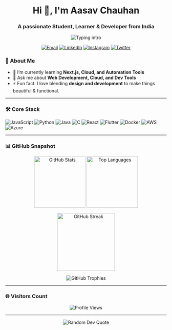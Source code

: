 <!-- Header -->
<h1 align="center">Hi 👋, I'm Aasav Chauhan</h1>
<h3 align="center">A passionate Student, Learner & Developer from India</h3>

<!-- Typing Animation -->
<p align="center">
  <img src="https://readme-typing-svg.demolab.com?font=Fira+Code&size=22&duration=2500&pause=800&center=true&vCenter=true&width=500&lines=Student+%26+Lifelong+Learner;Cloud+%26+Full-Stack+Developer;Design-first+Thinker;Automation+%7C+Dev+Tools+Enthusiast" alt="Typing intro" />
</p>

<!-- Socials -->
<p align="center">
  <a href="mailto:aasavchauhan@gmail.com"><img alt="Email" src="https://img.shields.io/badge/Email-D14836?logo=gmail&logoColor=white"></a>
  <a href="https://linkedin.com/in/aasav-chauhan"><img alt="LinkedIn" src="https://img.shields.io/badge/LinkedIn-0A66C2?logo=linkedin&logoColor=white"></a>
  <a href="https://instagram.com/aasav_chauhan"><img alt="Instagram" src="https://img.shields.io/badge/Instagram-E4405F?logo=instagram&logoColor=white"></a>
  <a href="https://twitter.com/"><img alt="Twitter" src="https://img.shields.io/badge/Twitter-1DA1F2?logo=twitter&logoColor=white"></a>
</p>

<!-- About Me -->
### 🚀 About Me
- 🌱 I’m currently learning **Next.js, Cloud, and Automation Tools**  
- 💬 Ask me about **Web Development, Cloud, and Dev Tools**  
- ⚡ Fun fact: I love blending **design and development** to make things beautiful & functional.

---

### 🛠️ Core Stack
<p>
  <img src="https://img.shields.io/badge/JavaScript-323330?logo=javascript&logoColor=F7DF1E" alt="JavaScript"/>
  <img src="https://img.shields.io/badge/Python-3670A0?logo=python&logoColor=ffdd54" alt="Python"/>
  <img src="https://img.shields.io/badge/Java-ED8B00?logo=openjdk&logoColor=white" alt="Java"/>
  <img src="https://img.shields.io/badge/C-00599C?logo=c&logoColor=white" alt="C"/>
  <img src="https://img.shields.io/badge/React-20232a?logo=react&logoColor=61DAFB" alt="React"/>
  <img src="https://img.shields.io/badge/Flutter-02569B?logo=flutter&logoColor=white" alt="Flutter"/>
  <img src="https://img.shields.io/badge/Docker-2496ED?logo=docker&logoColor=white" alt="Docker"/>
  <img src="https://img.shields.io/badge/AWS-232F3E?logo=amazon-aws&logoColor=FF9900" alt="AWS"/>
  <img src="https://img.shields.io/badge/Azure-0078D4?logo=microsoft-azure&logoColor=white" alt="Azure"/>
</p>

---

### 📊 GitHub Snapshot
<p align="center">
  <img height="160" src="https://github-readme-stats.vercel.app/api?username=AasavChauhan&show_icons=true&hide_border=true&theme=tokyonight&rank_icon=github" alt="GitHub Stats"/>
  <img height="160" src="https://github-readme-stats.vercel.app/api/top-langs/?username=AasavChauhan&layout=compact&hide_border=true&theme=tokyonight" alt="Top Languages"/>
</p>

<p align="center">
  <img height="180" src="https://streak-stats.demolab.com?user=AasavChauhan1&theme=tokyonight&hide_border=true" alt="GitHub Streak"/>
</p>

<p align="center">
  <img src="https://github-profile-trophy.vercel.app/?username=AasavChauhan1&theme=tokyonight&no-frame=true&row=1&column=6" alt="GitHub Trophies"/>
</p>

---

### 🌐 Visitors Count
<p align="center">
  <img src="https://komarev.com/ghpvc/?username=AasavChauhan&style=for-the-badge&color=blue" alt="Profile Views"/>
</p>

---

<p align="center">
  <img src="https://quotes-github-readme.vercel.app/api?type=horizontal&theme=radical" alt="Random Dev Quote"/>
</p>

<!-- Famous elements from top profiles: typing SVG, trophies, streaks, stats, profile views -->
